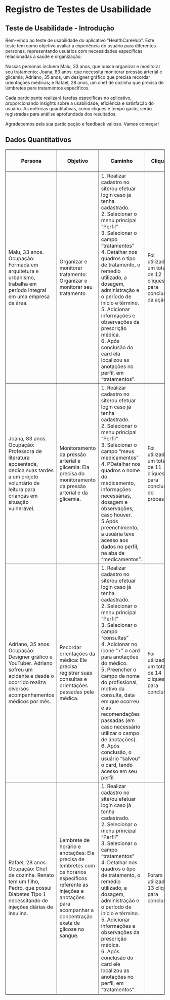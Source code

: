 # Registro de Testes de Usabilidade

<!DOCTYPE html>
<html lang="en">
<head>
    <meta charset="UTF-8">
    <meta name="viewport" content="width=device-width, initial-scale=1.0">
    <title>Dados do Teste de Usabilidade</title>
</head>
<body>

<h2>Teste de Usabilidade - Introdução</h2>

<p>Bem-vindo ao teste de usabilidade do aplicativo "HealthCareHub". Este teste tem como objetivo avaliar a experiência do usuário para diferentes personas, representando usuários com necessidades específicas relacionadas a saúde e organização.</p>

<p>Nossas personas incluem Malu, 33 anos, que busca organizar e monitorar seu tratamento; Joana, 83 anos, que necessita monitorar pressão arterial e glicemia; Adriano, 35 anos, um designer gráfico que precisa recordar orientações médicas; e Rafael, 28 anos, um chef de cozinha que precisa de lembretes para tratamentos específicos.</p>

<p>Cada participante realizará tarefas específicas no aplicativo, proporcionando insights sobre a usabilidade, eficiência e satisfação do usuário. As métricas quantitativas, como cliques e tempo gasto, serão registradas para análise aprofundada dos resultados.</p>

<p>Agradecemos pela sua participação e feedback valioso. Vamos começar!</p>

<h2>Dados Quantitativos</h2>

<table border="1" style="width: 100%;">
    <thead>
        <tr>
            <th>Persona</th>
            <th>Objetivo</th>
            <th>Caminho</th>
            <th>Cliques</th>
            <th>Tempo Gasto (minutos)</th>
        </tr>
    </thead>
    <tbody>
        <tr>
            <td>Malu, 33 anos. Ocupação: Formada em arquitetura e urbanismo, trabalha em período integral em uma empresa da área. </td>
            <td>Organizar e monitorar tratamento: Organizar e monitorar seu tratamento</td>
            <td>
                1. Realizar cadastro no site/ou efetuar login caso já tenha cadastrado.<br>
                2. Selecionar o menu principal “Perfil”<br>
                3. Selecionar o campo “tratamentos” <br>
                4. Detalhar nos quadros o tipo de tratamento, o remédio utilizado, a dosagem, administração  e o período de início e término. <br>
                5. Adicionar informações e observações da prescrição médica. <br>
                6. Após conclusão do card  ela localizou as anotações  no perfil, em “tratamentos”.
            </td>
            <td>Foi utilizado um total de 12 cliques para conclusão da ação.</td>
            <td>O tempo gasto pela usuária foi de 5 minutos.</td>
        </tr>
        <tr>
            <td>Joana, 83 anos. Ocupação: Professora de literatura aposentada, dedica suas tardes a um projeto voluntário de leitura para crianças em situação vulnerável. </td>
            <td>Monitoramento da pressão arterial e glicemia: Ela precisa do monitoramento da pressão arterial e da glicemia.</td>
            <td>
                1.  Realizar cadastro no site/ou efetuar login caso já tenha cadastrado.<br>
                2. Selecionar o menu principal “Perfil”<br>
                3. Selecionar o campo “meus medicamentos”<br>
                4. PDetalhar nos quadros o nome do medicamento, informações necessárias, dosagem e observações, caso houver.<br>
                5.Após preenchimento, a usuária teve acesso aos dados  no perfil, na aba de “medicamentos”.
            </td>
            <td>Foi utilizado um total de 11 cliques para conclusão do processo. </td>
            <td>O tempo gasto foi de 12 minutos.</td>
        </tr>
        <tr>
            <td>Adriano, 35 anos. Ocupação: Designer gráfico e YouTuber. Adriano sofreu um acidente e desde o ocorrido realiza diversos acompanhamentos médicos por mês. </td>
            <td>Recordar orientações da médica: Ele precisa registrar suas consultas e orientações passadas pela  médica.</td>
            <td>
                1.  Realizar cadastro no site/ou efetuar login caso já tenha cadastrado.<br>
                2.  Selecionar o menu principal “Perfil” <br>
                3. Selecionar o campo “consultas”<br>
                4.  Adicionar no ícone “+” o card para anotações do médico.<br>
                5. Preencher o campo de nome do profissional, motivo da consulta, data em que ocorreu e as recomendações passadas (em caso necessário utilizar o campo de anotações).<br>
                6. Após conclusão, o usuário “salvou” o card, tendo acesso em seu perfil.
            </td>
            <td>Foi utilizado um total de 14 cliques para conclusão.</td>
            <td>O tempo gasto foi de 8 minutos.</td>
        </tr>
        <tr>
            <td>Rafael, 28 anos. Ocupação: Chef de cozinha. Renato tem um filho, Pedro, que possui Diabetes Tipo 1 necessitando de injeções diárias de insulina.</td>
            <td>Lembrete de horário e anotações: Ele precisa de lembretes com os horários específicos referente as injeções e anotações para acompanhar a concentração exata de glicose no sangue.</td>
            <td>
                1. Realizar cadastro no site/ou efetuar login caso já tenha cadastrado.<br>
                2. Selecionar o menu principal “Perfil”<br>
                3.  Selecionar o campo “tratamentos”<br>
                4.  Detalhar nos quadros o tipo de tratamento, o remédio utilizado, a dosagem, administração  e o período de início e término.<br>
                5.  Adicionar informações e observações da prescrição médica.<br>
                6. Após conclusão do card  ele localizou as anotações  no perfil, em “tratamentos”.
            </td>
            <td>Foram utilizados 13 cliques para conclusão.</td>
            <td>O tempo gasto foi de 6 minutos.</td>
        </tr>
    </tbody>
</table>

</body>
</html>
